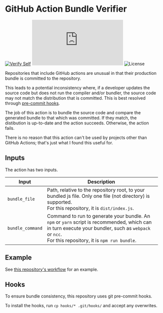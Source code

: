 # GitHub Action Bundle Verifier

[![Verify Self](https://github.com/tetchel/bundle-verifier-action/workflows/Verify%20Self/badge.svg)](https://github.com/tetchel/bundle-verifier-action/actions?query=workflow%3A%22Verify+Self%22)
![Bundle Size](https://img.shields.io/github/size/tetchel/bundle-verifier-action/dist/index.js)
![License](https://img.shields.io/github/license/tetchel/bundle-verifier-action)

Repositories that include GitHub actions are unusual in that their production bundle is committed to the repository.

This leads to a potential inconsistency where, if a developer updates the source code but does not run the compiler and/or bundler, the source code may not match the distribution that is committed. This is best resolved through [pre-commit hooks](#hooks).

The job of this action is to bundle the source code and compare the generated bundle to that which was committed. If they match, the distibution is up-to-date and the action succeeds. Otherwise, the action fails.

There is no reason that this action can't be used by projects other than GitHub Actions; that's just what I found this useful for.

## Inputs

The action has two inputs.

| Input | Description |
| ---   | --- |
| `bundle_file` | Path, relative to the repository root, to your bundled js file. Only one file (not directory) is supported. <br>For this repository, it is `dist/index.js`. |
| `bundle_command`| Command to run to generate your bundle. An `npm` or `yarn` script is recommended, which can in turn execute your bundler, such as `webpack` or `ncc`.<br>For this repository, it is `npm run bundle`. |

## Example

See [this repository's workflow](./.github/workflows/verify-self.yml) for an example.

## Hooks
To ensure bundle consistency, this repository uses git pre-commit hooks.

To install the hooks, run `cp hooks/* .git/hooks/` and accept any overwrites.
